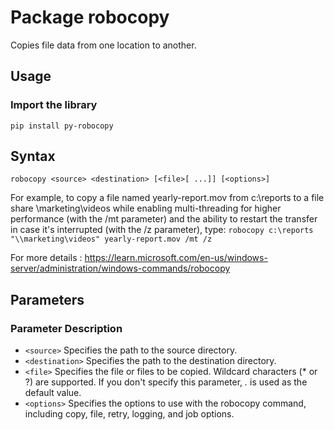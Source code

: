 # Package robocopy

Copies file data from one location to another.

## Usage
### Import the library
`pip install py-robocopy`

## Syntax
`robocopy <source> <destination> [<file>[ ...]] [<options>]`

For example, to copy a file named yearly-report.mov from c:\reports to a file share \\marketing\videos while enabling multi-threading for higher performance (with the /mt parameter) and the ability to restart the transfer in case it's interrupted (with the /z parameter), type:
`robocopy c:\reports "\\marketing\videos" yearly-report.mov /mt /z`

For more details : https://learn.microsoft.com/en-us/windows-server/administration/windows-commands/robocopy

## Parameters
### Parameter	Description
- `<source>`	Specifies the path to the source directory.
- `<destination>`	Specifies the path to the destination directory.
- `<file>`	Specifies the file or files to be copied. Wildcard characters (* or ?) are supported. If you don't specify this parameter, *.* is used as the default value.
- `<options>`	Specifies the options to use with the robocopy command, including copy, file, retry, logging, and job options.

